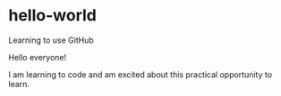 # hello-world
Learning to use GitHub

Hello everyone! 

I am learning to code and am excited about this practical opportunity to learn.
